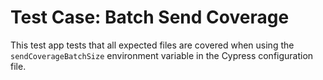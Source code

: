 # Test Case: Batch Send Coverage
This test app tests that all expected files are covered when using
the `sendCoverageBatchSize` environment variable in the Cypress
configuration file.
